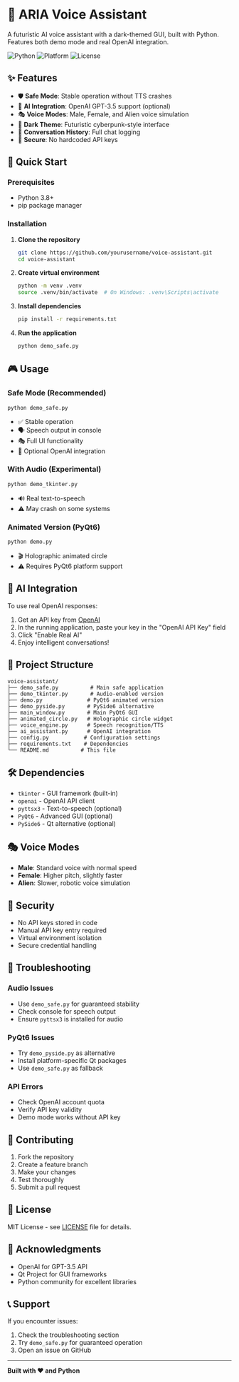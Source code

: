# 🎤 ARIA Voice Assistant

A futuristic AI voice assistant with a dark-themed GUI, built with Python. Features both demo mode and real OpenAI integration.

![Python](https://img.shields.io/badge/python-v3.8+-blue.svg)
![Platform](https://img.shields.io/badge/platform-macOS%20%7C%20Windows%20%7C%20Linux-lightgrey)
![License](https://img.shields.io/badge/license-MIT-green)

## ✨ Features

- 🛡️ **Safe Mode**: Stable operation without TTS crashes
- 🤖 **AI Integration**: OpenAI GPT-3.5 support (optional)
- 🎭 **Voice Modes**: Male, Female, and Alien voice simulation
- 🌙 **Dark Theme**: Futuristic cyberpunk-style interface
- 💬 **Conversation History**: Full chat logging
- 🔐 **Secure**: No hardcoded API keys

## 🚀 Quick Start

### Prerequisites
- Python 3.8+
- pip package manager

### Installation

1. **Clone the repository**
   ```bash
   git clone https://github.com/yourusername/voice-assistant.git
   cd voice-assistant
   ```

2. **Create virtual environment**
   ```bash
   python -m venv .venv
   source .venv/bin/activate  # On Windows: .venv\Scripts\activate
   ```

3. **Install dependencies**
   ```bash
   pip install -r requirements.txt
   ```

4. **Run the application**
   ```bash
   python demo_safe.py
   ```

## 🎮 Usage

### Safe Mode (Recommended)
```bash
python demo_safe.py
```
- ✅ Stable operation
- 🗣️ Speech output in console
- 🎭 Full UI functionality
- 🤖 Optional OpenAI integration

### With Audio (Experimental)
```bash
python demo_tkinter.py
```
- 🔊 Real text-to-speech
- ⚠️ May crash on some systems

### Animated Version (PyQt6)
```bash
python demo.py
```
- 🎬 Holographic animated circle
- ⚠️ Requires PyQt6 platform support

## 🤖 AI Integration

To use real OpenAI responses:

1. Get an API key from [OpenAI](https://platform.openai.com/api-keys)
2. In the running application, paste your key in the "OpenAI API Key" field
3. Click "Enable Real AI"
4. Enjoy intelligent conversations!

## 📁 Project Structure

```
voice-assistant/
├── demo_safe.py          # Main safe application
├── demo_tkinter.py       # Audio-enabled version
├── demo.py              # PyQt6 animated version
├── demo_pyside.py       # PySide6 alternative
├── main_window.py       # Main PyQt6 GUI
├── animated_circle.py   # Holographic circle widget
├── voice_engine.py      # Speech recognition/TTS
├── ai_assistant.py      # OpenAI integration
├── config.py           # Configuration settings
├── requirements.txt    # Dependencies
└── README.md          # This file
```

## 🛠️ Dependencies

- `tkinter` - GUI framework (built-in)
- `openai` - OpenAI API client
- `pyttsx3` - Text-to-speech (optional)
- `PyQt6` - Advanced GUI (optional)
- `PySide6` - Qt alternative (optional)

## 🎭 Voice Modes

- **Male**: Standard voice with normal speed
- **Female**: Higher pitch, slightly faster
- **Alien**: Slower, robotic voice simulation

## 🔐 Security

- No API keys stored in code
- Manual API key entry required
- Virtual environment isolation
- Secure credential handling

## 🐛 Troubleshooting

### Audio Issues
- Use `demo_safe.py` for guaranteed stability
- Check console for speech output
- Ensure `pyttsx3` is installed for audio

### PyQt6 Issues
- Try `demo_pyside.py` as alternative
- Install platform-specific Qt packages
- Use `demo_safe.py` as fallback

### API Errors
- Check OpenAI account quota
- Verify API key validity
- Demo mode works without API key

## 🤝 Contributing

1. Fork the repository
2. Create a feature branch
3. Make your changes
4. Test thoroughly
5. Submit a pull request

## 📄 License

MIT License - see [LICENSE](LICENSE) file for details.

## 🙏 Acknowledgments

- OpenAI for GPT-3.5 API
- Qt Project for GUI frameworks
- Python community for excellent libraries

## 📞 Support

If you encounter issues:
1. Check the troubleshooting section
2. Try `demo_safe.py` for guaranteed operation
3. Open an issue on GitHub

---

**Built with ❤️ and Python** 